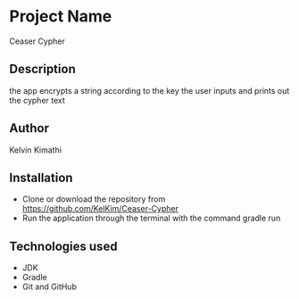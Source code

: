 # Project Name
Ceaser Cypher 

## Description
 the app encrypts a string according to the key the user inputs and prints out the cypher text

## Author
Kelvin Kimathi

## Installation
* Clone or download the repository from https://github.com/KelKim/Ceaser-Cypher
* Run the application through the terminal with the command gradle run

## Technologies used
* JDK
* Gradle
* Git and GitHub